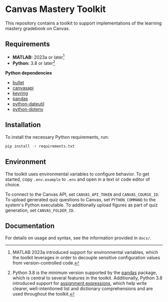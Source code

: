 # Canvas Mastery Toolkit

This repository contains a toolkit to support implementations of the learning mastery gradebook on Canvas.

## Requirements

- **MATLAB:** 2023a or later[^1]
- **Python:** 3.8 or later[^2]

**Python dependencies**
- [bullet](https://github.com/bchao1/bullet)
- [canvasapi](https://pypi.org/project/canvasapi/)
- [keyring](https://pypi.org/project/keyring/)
- [pandas](https://pypi.org/project/pandas/)
- [python-dateutil](https://pypi.org/project/python-dateutil/)
- [python-dotenv](https://pypi.org/project/python-dotenv/)

## Installation

To install the necessary Python requirements, run:

```bash
pip install -r requirements.txt
```

## Environment

The toolkit uses environmental variables to configure behavior. To get started, copy `.env.example` to `.env` and open in a text or code editor of choice.

To connect to the Canvas API, set `CANVAS_API_TOKEN` and `CANVAS_COURSE_ID`. To upload generated quiz questions to Canvas, set `PYTHON_COMMAND` to the system's Python executable. To additionally upload figures as part of quiz generation, set `CANVAS_FOLDER_ID`.

## Documentation

For details on usage and syntax, see the information provided in `docs/`.


[^1]: MATLAB 2023a introduced support for environmental variables, which the toolkit leverages in order to decouple sensitive configuration values from version-controlled code.
[^2]: Python 3.8 is the minimum version supported by the [pandas](https://pypi.org/project/pandas/) package, which is central to several features in the toolkit. Additionally, Python 3.8 introduced support for [assignment expressions](https://peps.python.org/pep-0572/), which help write clearer, well-intentioned list and dictionary comprehensions and are used throughout the toolkit.
